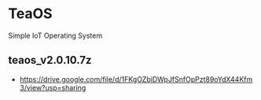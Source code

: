 # TeaOS
Simple IoT Operating System

## teaos_v2.0.10.7z
- https://drive.google.com/file/d/1FKgOZbiDWpJfSnfOpPzt89oYdX44Kfm3/view?usp=sharing
